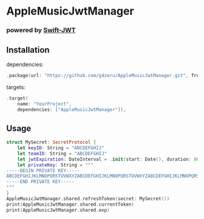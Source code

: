 # AppleMusicJwtManager

### powered by [Swift-JWT](https://github.com/IBM-Swift/Swift-JWT/)
## Installation
dependencies: 
```package.swift
.package(url: "https://github.com/g4zeru/AppleMusicJwtManager.git", from: "0.0.1")
```
targets:
```package.swift
.target(
    name: "YourProject",
    dependencies: ["AppleMusicJwtManager"]),
```
## Usage

```main.swift
struct MySecret: SecretProtocol {
    let keyID: String = "ABCDEFGHIJ"
    let teamID: String = "ABCDEFGHIJ"
    let jwtExpiration: DateInterval = .init(start: Date(), duration: 86400)
    let privateKey: String = """
-----BEGIN PRIVATE KEY-----
ABCDEFGHIJKLMNOPQRSTUVWXYZABCDEFGHIJKLMNOPQRSTUVWXYZABCDEFGHIJKLMNOPQRSTUVWXYZABCDEFGHIJKLMNOPQRSTUVWXYZABCDEFGHIJKLMNOPQRSTUVWXYZABCDEFGHIJKLMNOPQRSTUVWXYZABCDEFGHIJKLMNOPQRSTUVWXYZABCDEFGHIJKLMNOPQR
-----END PRIVATE KEY-----
"""
}
AppleMusicJwtManager.shared.refreshToken(secret: MySecret())
print(AppleMusicJwtManager.shared.currentToken)
print(AppleMusicJwtManager.shared.exp)
```

